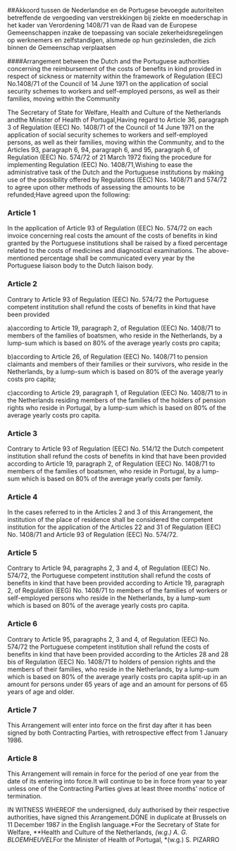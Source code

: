 <meta http-equiv='Content-Type' content='text/html; charset=utf-8' />

##Akkoord tussen de Nederlandse en de Portugese bevoegde autoriteiten betreffende de vergoeding van verstrekkingen bij ziekte en moederschap in het kader van Verordening 1408/71 van de Raad van de Europese Gemeenschappen inzake de toepassing van sociale zekerheidsregelingen op werknemers en zelfstandigen, alsmede op hun gezinsleden, die zich binnen de Gemeenschap verplaatsen

####Arrangement between the Dutch and the Portuguese authorities concerning the reimbursement of the costs of benefits in kind provided in respect of sickness or maternity within the framework of Regulation (EEC) No.1408/71 of the Council of 14 June 1971 on the application of social security schemes to workers and self-employed persons, as well as their families, moving within the Community

The Secretary of State for Welfare, Health and Culture of the Netherlands andthe Minister of Health of Portugal,Having regard to Article 36, paragraph 3 of Regulation (EEC) No. 1408/71 of the Council of 14 June 1971 on the application of social security schemes to workers and self-employed persons, as well as their families, moving within the Community, and to the Articles 93, paragraph 6, 94, paragraph 6, and 95, paragraph 6, of Regulation (EEC) No. 574/72 of 21 March 1972 fixing the procedure for implementing Regulation (EEC) No. 1408/71,Wishing to ease the administrative task of the Dutch and the Portuguese institutions by making use of the possibility offered by Regulations (EEC) Nos. 1408/71 and 574/72 to agree upon other methods of assessing the amounts to be refunded;Have agreed upon the following:

### Article  1  

In the application of Article 93 of Regulation (EEC) No. 574/72 on each invoice concerning real costs the amount of the costs of benefits in kind granted by the Portuguese institutions shall be raised by a fixed percentage related to the costs of medicines and diagnostical examinations. The above-mentioned percentage shall be communicated every year by the Portuguese liaison body to the Dutch liaison body.

### Article  2  

Contrary to Article 93 of Regulation (EEC) No. 574/72 the Portuguese competent institution shall refund the costs of benefits in kind that have been provided

a)according to Article 19, paragraph 2, of Regulation (EEC) No. 1408/71 to members of the families of boatsmen, who reside in the Netherlands, by a lump-sum which is based on 80% of the average yearly costs pro capita;

b)according to Article 26, of Regulation (EEC) No. 1408/71 to pension claimants and members of their families or their survivors, who reside in the Netherlands, by a lump-sum which is based on 80% of the average yearly costs pro capita;

c)according to Article 29, paragraph 1, of Regulation (EEC) No. 1408/71 to in the Netherlands residing members of the families of the holders of pension rights who reside in Portugal, by a lump-sum which is based on 80% of the average yearly costs pro capita.

### Article  3  

Contrary to Article 93 of Regulation (EEC) No. 514/12 the Dutch competent institution shall refund the costs of benefits in kind that have been provided according to Article 19, paragraph 2, of Regulation (EEC) No. 1408/71 to members of the families of boatsmen, who reside in Portugal, by a lump-sum which is based on 80% of the average yearly costs per family.

### Article  4  

In the cases referred to in the Articles 2 and 3 of this Arrangement, the institution of the place of residence shall be considered the competent institution for the application of the Articles 22 and 31 of Regulation (EEC) No. 1408/71 and Article 93 of Regulation (EEC) No. 574/72.

### Article  5  

Contrary to Article 94, paragraphs 2, 3 and 4, of Regulation (EEC) No. 574/72, the Portuguese competent institution shall refund the costs of benefits in kind that have been provided according to Article 19, paragraph 2, of Regulation (EEG) No. 1408/71 to members of the families of workers or self-employed persons who reside in the Netherlands, by a lump-sum which is based on 80% of the average yearly costs pro capita.

### Article  6  

Contrary to Article 95, paragraphs 2, 3 and 4, of Regulation (EEC) No. 574/72 the Portuguese competent institution shall refund the costs of benefits in kind that have been provided according to the Articles 28 and 28 bis of Regulation (EEC) No. 1408/71 to holders of pension rights and the members of their families, who reside in the Netherlands, by a lump-sum which is based on 80% of the average yearly costs pro capita split-up in an amount for persons under 65 years of age and an amount for persons of 65 years of age and older.

### Article  7  

This Arrangement will enter into force on the first day after it has been signed by both Contracting Parties, with retrospective effect from 1 January 1986.

### Article  8  

This Arrangement will remain in force for the period of one year from the date of its entering into force.It will continue to be in force from year to year unless one of the Contracting Parties gives at least three months' notice of termination.

IN WITNESS WHEREOF the undersigned, duly authorised by their respective authorities, have signed this Arrangement.DONE in duplicate at Brussels on 11 December 1987 in the English language.*For the Secretary of State for Welfare, **Health and Culture of the Netherlands, *(w.g.) A. G. BLOEMHEUVEL*For the Minister of Health of Portugal, *(w.g.) S. PIZARRO

